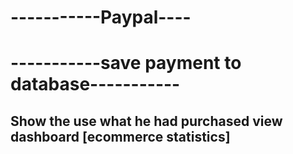 # -----------Paypal----
# -----------save payment to database-----------
Show the use what he had purchased
view dashboard [ecommerce statistics]
------------------------------------------
